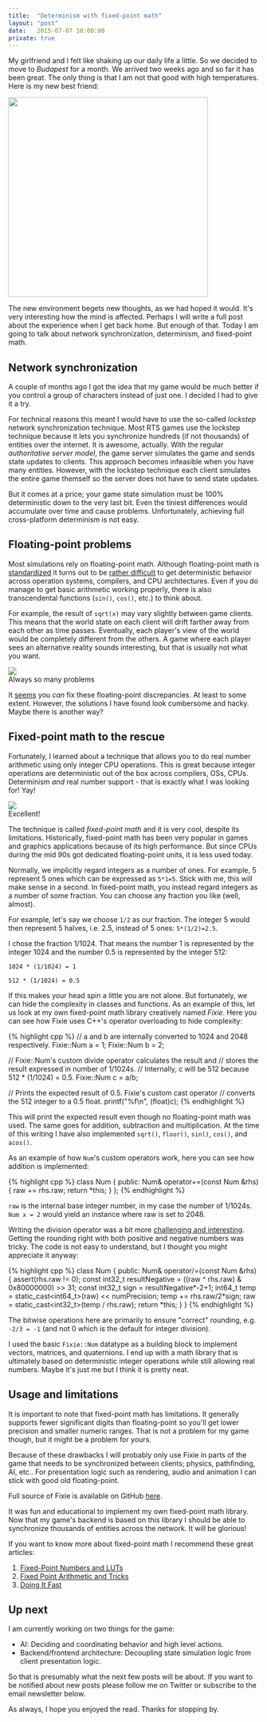 ```yaml
---
title:  "Determinism with fixed-point math"
layout: "post"
date:   2015-07-07 10:00:00
private: true
---
```

My girlfriend and I felt like shaking up our daily life a little. So we decided to move to *Budapest* for a month. We arrived two weeks ago and so far it has been great. The only thing is that I am not that good with high temperatures. Here is my new best friend: <!-- Also: your biggest fan :P -->

<p class="photo">
  <img src="/assets/images/fan.jpg" style="width: 400px">
</p>

The new environment begets new thoughts, as we had hoped it would. It's very interesting how the mind is affected. Perhaps I will write a full post about the experience when I get back home. But enough of that. Today I am going to talk about network synchronization, determinism, and fixed-point math.

## Network synchronization

A couple of months ago I got the idea that my game would be much better if you control a group of characters instead of just one. I decided I had to give it a try.

For technical reasons this meant I would have to use the so-called *lockstep*<!-- link? --> network synchronization technique. Most RTS games use the lockstep technique because it lets you synchronize hundreds (if not thousands) of entities over the internet. It is awesome, actually. With the regular *authoritative server model*<!-- link? -->, the game server simulates the game and sends state updates to clients. This approach becomes infeasible when you have many entities. However, with the lockstep technique each client simulates the entire game themself so the server does not have to send state updates.

But it comes at a price; your game state simulation must be 100% deterministic down to the very last bit. Even the tiniest differences would accumulate over time and cause problems. Unfortunately, achieving full cross-platform determinism is not easy.

## Floating-point problems

Most simulations rely on floating-point math. Although floating-point math is [standardized](http://en.wikipedia.org/wiki/IEEE_floating_point) it turns out to be [rather difficult](http://gafferongames.com/networking-for-game-programmers/floating-point-determinism/) to get deterministic behavior across operation systems, compilers, and CPU architectures. Even if you do manage to get basic arithmetic working properly, there is also transcendental functions (`sin()`, `cos()`, etc.) to think about.

For example, the result of `sqrt(x)` may vary slightly between game clients. This means that the world state on each client will drift farther away from each other as time passes. Eventually, each player's view of the world would be completely different from the others. A game where each player sees an alternative reality sounds interesting, but that is usually not what you want.

<p class="photo">
  <img src="/assets/images/sad-cat.jpg"><br>
  Always so many problems
</p>

It [seems](http://gafferongames.com/networking-for-game-programmers/floating-point-determinism/) you *can* fix these floating-point discrepancies. At least to some extent. However, the solutions I have found look cumbersome and hacky. Maybe there is another way?

## Fixed-point math to the rescue

Fortunately, I learned about a technique that allows you to do real number arithmetic using only integer CPU operations. This is great because integer operations are deterministic out of the box across compilers, OSs, CPUs. Determinism *and* real number support - that is exactly what I was looking for! Yay!

<p class="photo">
  <img src="/assets/images/racoon-excellent.jpg"><br>
  Excellent!
</p>

The technique is called *fixed-point math* and it is very cool, despite its limitations. Historically, fixed-point math has been very popular in games and graphics applications because of its high performance. But since CPUs during the mid 90s got dedicated floating-point units, it is less used today.

Normally, we implicitly regard integers as a number of ones. For example, 5 represent 5 ones which can be expressed as `5*1=5`. Stick with me, this will make sense in a second. In fixed-point math, you instead regard integers as a number of some fraction. You can choose any fraction you like (well, almost).

For example, let's say we choose `1/2` as our fraction. The integer 5 would then represent 5 halves, i.e. 2.5, instead of 5 ones: `5*(1/2)=2.5`.

I chose the fraction 1/1024. That means the number 1 is represented by the integer 1024 and the number 0.5 is represented by the integer 512:

`1024 * (1/1024) = 1`

`512 * (1/1024) = 0.5`

If this makes your head spin a little you are not alone. But fortunately, we can hide the complexity in classes and functions. As an example of this, let us look at my own fixed-point math library creatively named *Fixie*. Here you can see how Fixie uses C++'s operator overloading to hide complexity:

{% highlight cpp %}
// a and b are internally converted to 1024 and 2048 respectively.
Fixie::Num a = 1;
Fixie::Num b = 2;

// Fixie::Num's custom divide operator calculates the result and
// stores the result expressed in number of 1/1024s.
// Internally, c will be 512 because 512 * (1/1024) = 0.5.
Fixie::Num c = a/b;

// Prints the expected result of 0.5. Fixie's custom cast operator
// converts the 512 integer to a 0.5 float.
printf("%f\n", (float)c);
{% endhighlight %}

This will print the expected result even though no floating-point math was used. The same goes for addition, subtraction and multiplication. At the time of this writing I have also implemented `sqrt()`, `floor()`, `sin()`, `cos()`, and `acos()`.

As an example of how `Num`'s custom operators work, here you can see how addition is implemented:

{% highlight cpp %}
class Num {
public:
  Num& operator+=(const Num &rhs) {
    raw += rhs.raw;
    return *this;
  }
};
{% endhighlight %}

`raw` is the internal base integer number, in my case the number of 1/1024s. `Num x = 2` would yield an instance where raw is set to 2048.

Writing the division operator was a bit more [challenging and interesting](http://stackoverflow.com/questions/2422712/c-rounding-integer-division-instead-of-truncating/29533500). Getting the rounding right with both positive and negative numbers was tricky. The code is not easy to understand, but I thought you might appreciate it anyway:

{% highlight cpp %}
class Num {
public:
  Num& operator/=(const Num &rhs) {
    assert(rhs.raw != 0);
    const int32_t resultNegative = ((raw ^ rhs.raw) & 0x80000000) >> 31;
    const int32_t sign = resultNegative*-2+1;
    int64_t temp = static_cast<int64_t>(raw) << numPrecision;
    temp += rhs.raw/2*sign;
    raw = static_cast<int32_t>(temp / rhs.raw);
    return *this;
  }
}
{% endhighlight %}

The bitwise operations here are primarily to ensure "correct" rounding, e.g. `-2/3 = -1` (and not 0 which is the default for integer division).

I used the basic `Fixie::Num` datatype as a building block to implement vectors, matrices, and quaternions. I end up with a math library that is ultimately based on deterministic integer operations while still allowing real numbers. Maybe it's just me but I think it is pretty neat.

## Usage and limitations

It is important to note that fixed-point math has limitations. It generally supports fewer significant digits than floating-point so you'll get lower precision and smaller numeric ranges. That is not a problem for my game though, but it might be a problem for yours.

Because of these drawbacks I will probably only use Fixie in parts of the game that needs to be synchronized between clients; physics, pathfinding, AI, etc.. For presentation logic such as rendering, audio and animation I can stick with good old floating-point.

Full source of Fixie is available on GitHub [here](https://github.com/rasmusrn/fixie).

It was fun and educational to implement my own fixed-point math library. Now that my game's backend is based on this library I should be able to synchronize thousands of entities across the network. It will be glorious!

If you want to know more about fixed-point math I recommend these great articles:

1. [Fixed-Point Numbers and LUTs](http://www.coranac.com/tonc/text/fixed.htm)
2. [Fixed Point Arithmetic and Tricks](http://x86asm.net/articles/fixed-point-arithmetic-and-tricks/)
3. [Doing It Fast](http://gameprogrammer.com/4-fixed.html)

## Up next

I am currently working on two things for the game:

* AI: Deciding and coordinating behavior and high level actions.
* Backend/frontend architecture: Decoupling state simulation logic from client presentation logic.

So that is presumably what the next few posts will be about. If you want to be notified about new posts please follow me on Twitter<!-- link --> or subscribe to the email newsletter below.

As always, I hope you enjoyed the read. Thanks for stopping by.

